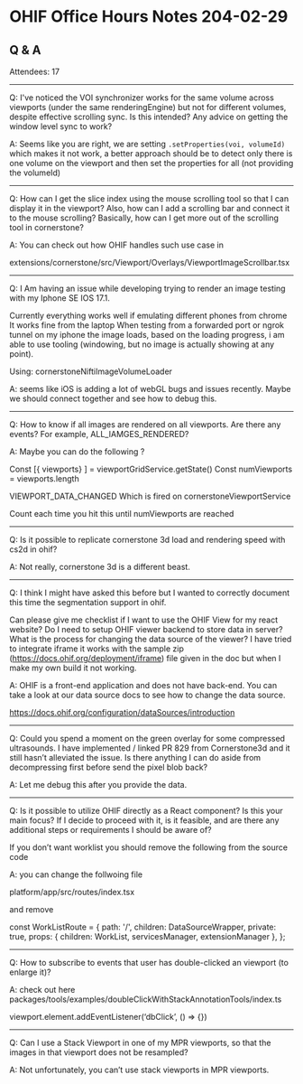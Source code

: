 # OHIF Office Hours Notes 204-02-29


## Q & A

Attendees: 17


---

Q: I've noticed the VOI synchronizer works for the same volume across viewports (under the same renderingEngine) but not for different volumes, despite effective scrolling sync. Is this intended? Any advice on getting the window level sync to work?

A: Seems like you are right, we are setting `.setProperties(voi, volumeId)` which makes 
it not work, a better approach should be to detect only there is one 
volume on the viewport and then set the properties for all (not providing the volumeId)

---

Q: How can I get the slice index using the mouse scrolling tool so that I can display it in the viewport? Also, how can I add a scrolling bar and connect it to the mouse scrolling? Basically, how can I get more out of the scrolling tool in cornerstone? 

A: You can check out how OHIF handles such use case in 

extensions/cornerstone/src/Viewport/Overlays/ViewportImageScrollbar.tsx

---

Q: I Am having an issue while developing trying to render an image testing with my Iphone SE IOS 17.1. 

Currently everything works well if emulating different phones from chrome
It works fine from the laptop
When testing from a forwarded port or ngrok tunnel on my iphone the image loads, based on the loading progress, i am able to use tooling (windowing, but no image is actually showing at any point).

Using: cornerstoneNiftiImageVolumeLoader


A: seems like iOS is adding a lot of webGL bugs and issues recently. Maybe 
we should connect together and see how to debug this.


---

Q: How to know if all images are rendered on all viewports. Are there any events? For example, ALL_IAMGES_RENDERED?


A: Maybe you can do the following ?

Const [{ viewports} ] = viewportGridService.getState()
Const numViewports = viewports.length

VIEWPORT_DATA_CHANGED
Which is fired on cornerstoneViewportService 

Count each time you hit this until numViewports are reached

---


Q: Is it possible to replicate cornerstone 3d load and rendering speed with cs2d in ohif?

A: Not really, cornerstone 3d is a different beast.

--------------

Q: I think I might have asked this before but I wanted to correctly document this time the segmentation support in ohif.

Can please give me checklist if I want to use the OHIF View for my react website?
Do I need to setup OHIF viewer backend to store data in server?
What is the process for changing the data source of the viewer?
I have tried to integrate iframe it works with the sample zip (https://docs.ohif.org/deployment/iframe) file given in the doc but when I make my own build it not working.

A: OHIF is a front-end application and does not have back-end. You can take a look 
at our data source docs to see how to change the data source. 

https://docs.ohif.org/configuration/dataSources/introduction

---


Q: Could you spend a moment on the green overlay for some compressed ultrasounds. I have implemented / linked PR 829 from Cornerstone3d and it still hasn’t alleviated the issue. Is there anything I can do aside from decompressing first before send the pixel blob back?  

A: Let me debug this after you provide the data. 

---


Q: Is it possible to utilize OHIF directly as a React component? Is this your main focus? If I decide to proceed with it, is it feasible, and are there any additional steps or requirements I should be aware of?

If you don’t want worklist you should remove the following from the source code 

A: you can change the follwoing file 

platform/app/src/routes/index.tsx

and remove 

const WorkListRoute = {
    path: '/',
    children: DataSourceWrapper,
    private: true,
    props: { children: WorkList, servicesManager, extensionManager },
  };


--- 

Q: How to subscribe to events that user has double-clicked an viewport (to enlarge it)?

A: check out here 
packages/tools/examples/doubleClickWithStackAnnotationTools/index.ts

viewport.element.addEventListener(‘dbClick’, () => {})

--- 

Q: Can I use a Stack Viewport in one of my MPR viewports, so that the images in that viewport does not be resampled?

A: Not unfortunately, you can’t use stack viewports in MPR viewports.



